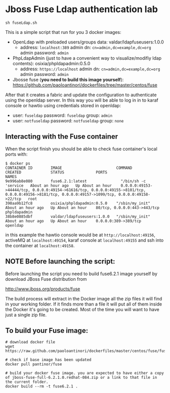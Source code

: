 # Jboss Fuse Ldap authentication lab
`sh fuseLdap.sh`

This is a simple script that run for you 3 docker images:
- OpenLdap with preloaded users/groups data: valdar/ldapfuseusers:1.0.0
  - address: `localhost:389` admin dn: `cn=admin,dc=example,dc=org` admin password: `admin`
- PhpLdapAdmin (just to have a convenient way to visualize/modifiy ldap contents): osixia/phpldapadmin:0.5.0
  - address: `https://localhost` admin dn: `cn=admin,dc=example,dc=org` admin password: `admin`
- Jbosse fuse (**you need to build this image yourself**): https://github.com/paoloantinori/dockerfiles/tree/master/centos/fuse

After that it creates a fabric and update the configuration to authenticate using the openldap server. In this way you will be able to log in in to karaf console or hawtio using credentials stored in openldap:
- user: `fuseldap` password: `fuseldap` group: `admin`
- user: `notfuseldap` password: `notfuseldap` group: `none`

## Interacting with the Fuse container
When the script finish you should be able to check fuse container's local ports with:
```
$ docker ps
CONTAINER ID        IMAGE                        COMMAND                CREATED             STATUS              PORTS                                                                                                                                                  NAMES
9e996ab8e080        fuse6.2.1:latest               "/bin/sh -c 'service   About an hour ago   Up About an hour    0.0.0.0:49153->44444/tcp, 0.0.0.0:49154->61616/tcp, 0.0.0.0:49155->8101/tcp, 0.0.0.0:49156->8181/tcp, 0.0.0.0:49157->1099/tcp, 0.0.0.0:49158->22/tcp   root
398aa9b12fc8        osixia/phpldapadmin:0.5.0    "/sbin/my_init"        About an hour ago   Up About an hour    80/tcp, 0.0.0.0:443->443/tcp                                                                                                                           phpldapadmin
38b8e0885dbf        valdar/ldapfuseusers:1.0.0   "/sbin/my_init"        About an hour ago   Up About an hour    0.0.0.0:389->389/tcp                                                                                                                                   openldap
```
in this example the hawtio console would be at `http://localhost:49156`, activeMQ at `localhost:49154`, karaf console at `localhost:49155` and ssh into the container at `localhost:49158`.

## NOTE Before launching the script:
Before launching the script you need to build fuse6.2.1 image yourself by download JBoss Fuse distribution from

http://www.jboss.org/products/fuse

The build process will extract in the Docker image all the zip files it will find in your working folder. If it finds more than a file it will put all of them inside the  Docker it's going to be created. Most of the time you will want to have just a single zip file.

## To build your Fuse image:
    # download docker file
	wget https://raw.github.com/paoloantinori/dockerfiles/master/centos/fuse/fuse/Dockerfile

    # check if base image has been updated
	docker pull pantinor/fuse

    # build your docker fuse image. you are expected to have either a copy of jboss-fuse-full-6.2.1.0.redhat-084.zip or a link to that file in the current folder.
    docker build --rm -t fuse6.2.1 .
